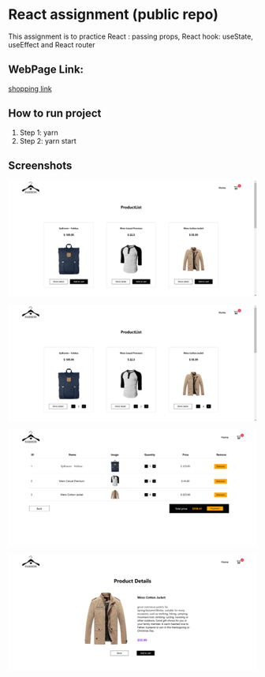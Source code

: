 # React assignment (public repo)

This assignment is to practice React : passing props, React hook: useState, useEffect and React router

## WebPage Link:

[shopping link][click to open]

## How to run project

1. Step 1: yarn
2. Step 2: yarn start

## Screenshots

![homepage](./src/assets/homePage.png)

![homepage](./src/assets/homePage2.png)

![cartPage](./src/assets/cartPage.png)

![detailPage](./src/assets/detailPage.png)

[click to open]: https://isa-6-react-shopping-cart.vercel.app/
